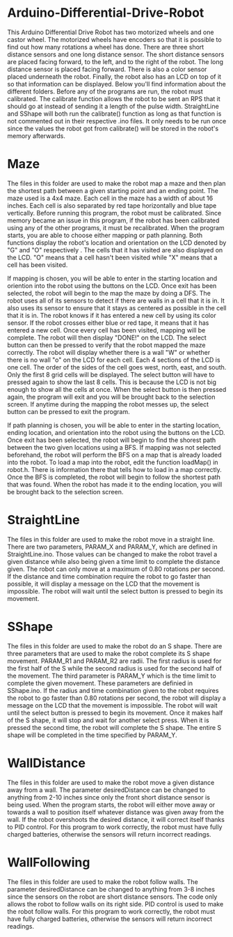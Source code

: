 # Arduino-Differential-Drive-Robot

This Arduino Differential Drive Robot has two motorized wheels and one castor wheel. The motorized wheels have encoders so
that it is possible to find out how many rotations a wheel has done. There are three short distance sensors and one long distance 
sensor. The short distance sensors are placed facing forward, to the left, and to the right of the robot. The long distance sensor is 
placed facing forward. There is also a color sensor placed underneath the robot. Finally, the robot also has an LCD on top of it 
so that information can be displayed. Below you'll find information about the different folders. Before any of the programs are run, the 
robot  must calibrated. The calibrate function allows the robot to be sent an RPS that it should go at instead of sending it a length of 
the pulse width. StraightLine and SShape will both run the calibrate() function as long as that function is not commented out in their
respective .ino files. It only needs to be run once since the values the robot got from calibrate() will be stored in the robot's memory
afterwards.

# Maze
The files in this folder are used to make the robot map a maze and then plan the shortest path between a given starting point and an
ending point. The maze used is a 4x4 maze. Each cell in the maze has a width of about 16 inches. Each cell is also separated by red tape
horizontally and blue tape vertically. Before running this program, the robot must be calibrated. Since memory became an issue in this 
program, if the robot has been calibrated using any of the other programs, it must be recalibrated. When the program starts, you are 
able to choose either mapping or path planning. Both functions display the robot's location and orientation on the LCD denoted by "G" 
and "O" respectively . The cells that it has visited are also displayed on the LCD. "O" means that a cell hasn't been visited while "X" 
means that a cell has been visited.

If mapping is chosen, you will be able to enter in the starting location and oriention into the robot using the buttons on the LCD. Once
exit has been selected, the robot will begin to the map the maze by doing a DFS. The robot uses all of its sensors to detect if there
are walls in a cell that it is in. It also uses its sensor to ensure that it stays as centered as possible in the cell that it is in.
The robot knows if it has entered a new cell by using its color sensor. If the robot crosses either blue or red tape, it means that it
has entered a new cell. Once every cell has been visited, mapping will be complete. The robot will then display "DONE!" on the LCD. The
select button can then be pressed to verify that the robot mapped the maze correctly. The robot will display whether there is a wall "W"
or whether there is no wall "o" on the LCD for each cell. Each 4 sections of the LCD is one cell. The order of the sides of the cell
goes west, north, east, and south. Only the first 8 grid cells will be displayed. The select button will have to pressed again to show
the last 8 cells. This is because the LCD is not big enough to show all the cells at once. When the select button is then pressed again,
the program will exit and you will be brought back to the selection screen. If anytime during the mapping the robot messes up, the 
select button can be pressed to exit the program.

If path planning is chosen, you will be able to enter in the starting location, ending location, and orientation into the robot using
the buttons on the LCD. Once exit has been selected, the robot will begin to find the shorest path between the two given locations using
a BFS. If mapping was not selected beforehand, the robot will perform the BFS on a map that is already loaded into the robot. To load a
map into the robot, edit the function loadMap() in robot.h. There is information there that tells how to load in a map correctly.
Once the BFS is completed, the robot will begin to follow the shortest path that was found. When the robot has made it to the ending
location, you will be brought back to the selection screen.

# StraightLine
The files in this folder are used to make the robot move in a straight line. There are two parameters, PARAM_X and PARAM_Y, which are
defined in StraightLine.ino. Those values can be changed to make the robot travel a given distance while also being given a time limit
to complete the distance given. The robot can only move at a maximum of 0.80 rotations per second. If the distance and time combination
require the robot to go faster than possible, it will display a message on the LCD that the movement is impossible. The robot 
will wait until the select button is pressed to begin its movement.

# SShape
The files in this folder are used to make the robot do an S shape. There are three parameters that are used to make the robot complete
its S shape movement. PARAM_R1 and PARAM_R2 are radii. The first radius is used for the first half of the S while the second radius is
used for the second half of the movement. The third parameter is PARAM_Y which is the time limit to complete the given movement. These
parameters are definied in SShape.ino. If the radius and time combination given to the robot requires the robot to go faster than 0.80 
rotations per second, the robot will display a message on the LCD that the movement is impossible. The robot will wait until
the select button is pressed to begin its movement. Once it makes half of the S shape, it will stop and wait for another select press.
When it is pressed the second time, the robot will complete the S shape. The entire S shape will be completed in the time specified by
PARAM_Y.

# WallDistance
The files in this folder are used to make the robot move a given distance away from a wall. The parameter desiredDistance can be changed 
to anything from 2-10 inches since only the front short distance sensor is being used. When the program starts, the robot will either 
move away or towards a wall to position itself whatever distance was given away from the wall. If the robot overshoots the desired 
distance, it will correct itself thanks to PID control. For this program to work correctly, the robot must have fully charged batteries, 
otherwise the sensors will return incorrect readings.

# WallFollowing
The files in this folder are used to make the robot follow walls. The parameter desiredDistance can be changed to anything from 3-8 
inches since the sensors on the robot are short distance sensors. The code only allows the robot to follow walls on its right side. PID
control is used to make the robot follow walls. For this program to work correctly, the robot must have fully charged batteries,
otherwise the sensors will return incorrect readings.
